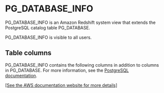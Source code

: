# PG\_DATABASE\_INFO<a name="r_PG_DATABASE_INFO"></a>

PG\_DATABASE\_INFO is an Amazon Redshift system view that extends the PostgreSQL catalog table PG\_DATABASE\. 

PG\_DATABASE\_INFO is visible to all users\.

## Table columns<a name="r_PG_DATABASE_INFO-table-columns2"></a>

PG\_DATABASE\_INFO contains the following columns in addition to columns in PG\_DATABASE\. For more information, see the [PostgreSQL documentation](https://www.postgresql.org/docs/8.0/catalog-pg-database.html)\. 

[\[See the AWS documentation website for more details\]](http://docs.aws.amazon.com/redshift/latest/dg/r_PG_DATABASE_INFO.html)